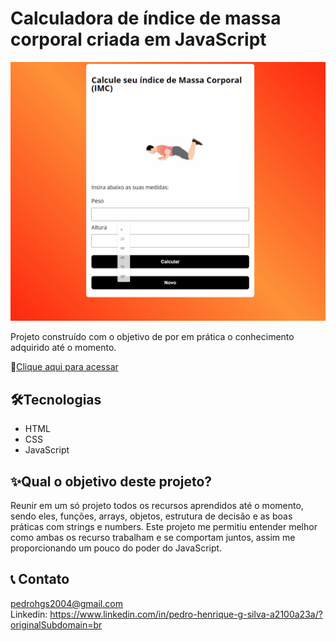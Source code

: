 # Calculadora de índice de massa corporal criada em JavaScript

![preview](./imagemgif.gif)

Projeto construído com o objetivo de por em prática o conhecimento adquirido até o momento.

🔗[Clique aqui para acessar](https://pedrodevvv.github.io/Calculadora-IMC-JS/)



## 🛠️Tecnologias

* HTML
* CSS
* JavaScript

## ✨Qual o objetivo deste projeto?

Reunir em um só projeto todos os recursos aprendidos até o momento, sendo eles, funções, arrays, objetos, estrutura de decisão e as boas práticas com strings e numbers. Este projeto me permitiu entender melhor como ambas os recurso trabalham e se comportam juntos, assim me proporcionando um pouco do poder do JavaScript. 

## 📞 Contato

pedrohgs2004@gmail.com <br>
Linkedin: https://www.linkedin.com/in/pedro-henrique-g-silva-a2100a23a/?originalSubdomain=br

